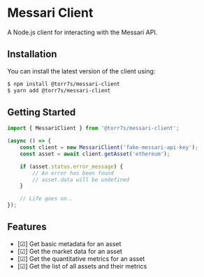 # Messari Client

A Node.js client for interacting with the Messari API.


## Installation

You can install the latest version of the client using:

```bash
$ npm install @torr7s/messari-client
$ yarn add @torr7s/messari-client
```
    
## Getting Started

```javascript
import { MessariClient } from '@torr7s/messari-client';

(async () => {
    const client = new MessariClient('fake-messari-api-key');
    const asset = await client.getAsset('ethereum');

    if (asset.status.error_message) {
        // An error has been found
        // asset.data will be undefined
    }

    // Life goes on..
});
```


## Features

- [☑] Get basic metadata for an asset 
- [☑] Get the market data for an asset
- [☑] Get the quantitative metrics for an asset
- [☑] Get the list of all assets and their metrics


